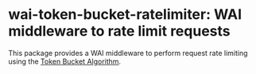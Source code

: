 # wai-token-bucket-ratelimiter: WAI middleware to rate limit requests

This package provides a WAI middleware to perform request rate limiting using
the  [Token Bucket Algorithm](https://en.m.wikipedia.org/wiki/Token_bucket).
